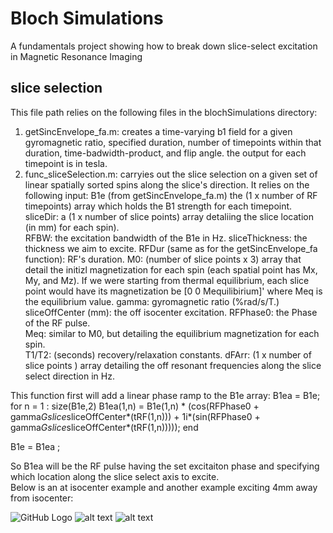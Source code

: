 # Bloch Simulations
  A fundamentals project showing how to break down slice-select excitation in Magnetic Resonance Imaging
## slice selection
This file path relies on the following files in the blochSimulations directory:
  1. getSincEnvelope_fa.m:  creates a time-varying b1 field for a given gyromagnetic ratio, specified duration, number of timepoints within that duration, 
                            time-badwidth-product, and flip angle. the output for each timepoint is in tesla. 
  2. func_sliceSelection.m:  carryies out the slice selection on a given set of linear spatially sorted spins along the slice's direction.  It relies on
                            the following input:
                            B1e (from getSincEnvelope_fa.m)  the  (1 x number of RF timepoints)  array which holds the B1 strength for each timepoint. 
                            sliceDir:  a (1 x number of slice points) array detaliing the slice location (in mm) for each spin).  
                            RFBW:  the excitation bandwidth of the B1e in Hz. 
                            sliceThickness:  the thickness we aim to excite. 
                            RFDur (same as for the getSincEnvelope_fa function):  RF's duration.
                            M0:  (number of slice points x 3) array that detail the initizl magnetization  for each spin (each spatial point has Mx, My, and Mz). If
                            we were starting from thermal equilibrium, each slice point would have its magnetization be [0 0 Mequilibirium]' where Meq is the     equilibrium       value. 
                            gamma:  gyromagnetic ratio (%rad/s/T.)
                            sliceOffCenter (mm):  the off isocenter excitation.
                            RFPhase0:  the Phase of the RF pulse.  
                            Meq:  similar to M0, but detailing the equilibrium magnetization for each spin.  
                            T1/T2: (seconds) recovery/relaxation constants.
                            dFArr:  (1 x number of slice points ) array detailing the off resonant frequencies along the slice select direction in Hz. 
                           
This function first will add a linear phase ramp to the B1e array: 
  B1ea = B1e;
  for n = 1 : size(B1e,2)
      B1ea(1,n) = B1e(1,n) * (cos(RFPhase0 + gamma*Gslice*sliceOffCenter*(tRF(1,n))) + 1i*(sin(RFPhase0 + gamma*Gslice*sliceOffCenter*(tRF(1,n)))));
  end

  B1e = B1ea ;
  
  So B1ea will be the RF pulse having the set excitaiton phase and specifying which location along the slice select axis to excite.  
  Below is an at isocenter example and another example exciting 4mm away from isocenter:
  
  ![GitHub Logo](./images/0mmOffIsoCenterB1Plot.jpeg)
  ![alt text](<./sliceSelectionDemo/0mmOffIsoCenterB1Plot.jpeg>)
  ![alt text](https://github.com/faa5115/blochSimulations/sliceSelectionDemo/neg4mmOffIsoCenterB1Plot.jpeg)
